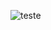 ![teste](https://raw.githubusercontent.com/VertigoFromOuterSpace/VertigoFromOuterSpace/main/.assets/carbon.svg)

